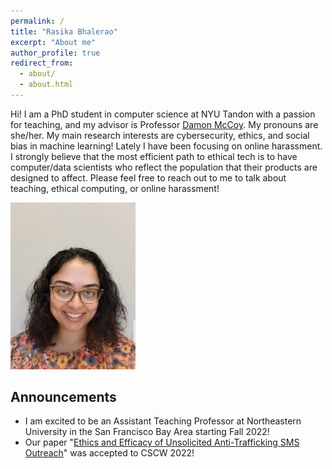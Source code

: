 ```yaml
---
permalink: /
title: "Rasika Bhalerao"
excerpt: "About me"
author_profile: true
redirect_from: 
  - about/
  - about.html
---
```


Hi! I am a PhD student in computer science at NYU Tandon with a passion for teaching, and my advisor is Professor [Damon McCoy](http://damonmccoy.com). 
My pronouns are she/her. 
My main research interests are cybersecurity, ethics, and social bias in machine learning! Lately I have been focusing on online harassment. 
I strongly believe that the most efficient path to ethical tech is to have computer/data scientists who reflect the population that their products are designed to affect. 
Please feel free to reach out to me to talk about teaching, ethical computing, or online harassment! 

<img src="/images/Bhalerao2021.jpeg" width="200">

## Announcements

- I am excited to be an Assistant Teaching Professor at Northeastern University in the San Francisco Bay Area starting Fall 2022!
- Our paper "[Ethics and Efficacy of Unsolicited Anti-Trafficking SMS Outreach](https://arxiv.org/abs/2202.09527)" was accepted to CSCW 2022!
